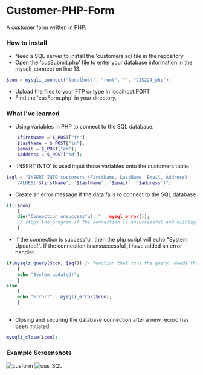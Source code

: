 # Customer-PHP-Form
A customer form written in PHP.

### How to install
* Need a SQL server to install the 'customers.sql file in the repository
* Open the 'cusSubmit.php' file to enter your database information in the mysqli_connect on line 13.
```php
$con = mysqli_connect("localhost", "root", "", "CIS224_php");
```
* Upload the files to your FTP or type in localhost:PORT 
* Find the 'cusForm.php' in your directory.


### What I've learned
* Using variables in PHP to connect to the SQL database.
```php
 	$firstName = $_POST["fn"];  
	$lastName = $_POST["ln"];  
	$email = $_POST["em"];
	$address = $_POST["ad"];

```


* 'INSERT INTO' is used input those variables onto the customers table.
```php
$sql = "INSERT INTO customers (FirstName, LastName, Email, Address)
	VALUES('$firstName', '$lastName', '$email', '$address')";
```


* Create an error message if the data fails to connect to the SQL database
```php
if(!$con)
	{
	die("Connection unsuccessful: " . mysql_error());
	// stops the program if the connection is unsuccessful and displays the error message.
	}
```


* If the connection is successful, then the php script will echo "System Updated!". If the connection is unsuccessful, I have added an error handler.
```php
if(mysqli_query($con, $sql)) // function that runs the query. Needs the two arguments.
	{
	echo "System updated!";
	}
else 
	{
	echo "Error!" . mysqli_error($con);
	}
	
```


* Closing and securing the database connection after a new record has been initiated.
```php
mysqli_close($con);

```

### Example Screenshots
![cusform](https://user-images.githubusercontent.com/36749450/96346649-f4870800-106a-11eb-99fa-fe0ff2cda59f.PNG)
![cus_SQL](https://user-images.githubusercontent.com/36749450/96346644-ee912700-106a-11eb-9c5c-f575cd8c70dc.PNG)
